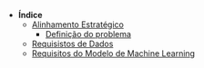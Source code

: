 - **Índice**
  - [Alinhamento Estratégico](/documentation/alinhamento.md)
    - [Definição do problema](/documentation/visao_de_produto.md)
  - [Requisistos de Dados](/documentation/requisitos_de_dados.md)
  - [Requisitos do Modelo de Machine Learning](/documentation/requisitos_de_modelo.md)

      
